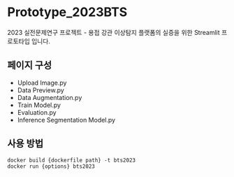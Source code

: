 # Prototype_2023BTS

2023 실전문제연구 프로젝트 - 용접 강관 이상탐지 플랫폼의 실증을 위한 Streamlit 프로토타입 입니다.

## 페이지 구성

- Upload Image.py
- Data Preview.py
- Data Augmentation.py
- Train Model.py
- Evaluation.py
- Inference Segmentation Model.py

## 사용 방법

```
docker build {dockerfile path} -t bts2023
docker run {options} bts2023
```




